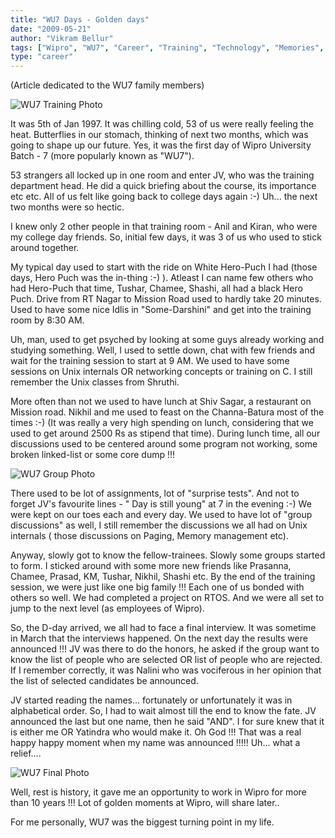 ```yaml
---
title: "WU7 Days - Golden days"
date: "2009-05-21"
author: "Vikram Bellur"
tags: ["Wipro", "WU7", "Career", "Training", "Technology", "Memories", "Colleagues"]
type: "career"
---
```


(Article dedicated to the WU7 family members)

![WU7 Training Photo](https://blogger.googleusercontent.com/img/b/R29vZ2xl/AVvXsEgvO2TEVHIKTrbSxfZBlWzcigy89plrA-IAjAZpBGELkvDTPmqwprRMHWv_solVX7LPE8yJ-lsNksQT0et9JkHxcRlqiIrruUhCPoYSqeKghzgHeI_gCTSEhpjgVn5op_Le9gyjvRavF_Vr/s1600-h/scan0004.jpg)

It was 5th of Jan 1997. It was chilling cold, 53 of us were really feeling the heat. Butterflies in our stomach, thinking of next two months, which was going to shape up our future. Yes, it was the first day of Wipro University Batch - 7 (more popularly known as "WU7").

53 strangers all locked up in one room and enter JV, who was the training department head. He did a quick briefing about the course, its importance etc etc. All of us felt like going back to college days again :-) Uh... the next two months were so hectic.

I knew only 2 other people in that training room - Anil and Kiran, who were my college day friends. So, initial few days, it was 3 of us who used to stick around together.

My typical day used to start with the ride on White Hero-Puch I had (those days, Hero Puch was the in-thing :-) ). Atleast I can name few others who had Hero-Puch that time, Tushar, Chamee, Shashi, all had a black Hero Puch. Drive from RT Nagar to Mission Road used to hardly take 20 minutes. Used to have some nice Idlis in "Some-Darshini" and get into the training room by 8:30 AM.

Uh, man, used to get psyched by looking at some guys already working and studying something. Well, I used to settle down, chat with few friends and wait for the training session to start at 9 AM. We used to have some sessions on Unix internals OR networking concepts or training on C. I still remember the Unix classes from Shruthi.

More often than not we used to have lunch at Shiv Sagar, a restaurant on Mission road. Nikhil and me used to feast on the Channa-Batura most of the times :-) (It was really a very high spending on lunch, considering that we used to get around 2500 Rs as stipend that time). During lunch time, all our discussions used to be centered around some program not working, some broken linked-list or some core dump !!!

![WU7 Group Photo](https://blogger.googleusercontent.com/img/b/R29vZ2xl/AVvXsEiK_XnNGep_berskr_ioJ4RPUiSnxPMrR-M-EPDDLWuJClV5ZDRdHhGtLw1UepEcKP7JPfTd7Jr0DG9-ect5manmFIUEYyhT4FVUYhL4pQmA734KUB4m4BgclcFelOxbgDBkgU2VjtBrzn3/s1600-h/scan0002.jpg)

There used to be lot of assignments, lot of "surprise tests". And not to forget JV's favourite lines - " Day is still young" at 7 in the evening :-) We were kept on our toes each and every day. We used to have lot of "group discussions" as well, I still remember the discussions we all had on Unix internals ( those discussions on Paging, Memory management etc).

Anyway, slowly got to know the fellow-trainees. Slowly some groups started to form. I sticked around with some more new friends like Prasanna, Chamee, Prasad, KM, Tushar, Nikhil, Shashi etc. By the end of the training session, we were just like one big family !!! Each one of us bonded with others so well. We had completed a project on RTOS. And we were all set to jump to the next level (as employees of Wipro).

So, the D-day arrived, we all had to face a final interview. It was sometime in March that the interviews happened. On the next day the results were announced !!! JV was there to do the honors, he asked if the group want to know the list of people who are selected OR list of people who are rejected. If I remember correctly, it was Nalini who was vociferous in her opinion that the list of selected candidates be announced.

JV started reading the names... fortunately or unfortunately it was in alphabetical order. So, I had to wait almost till the end to know the fate. JV announced the last but one name, then he said "AND". I for sure knew that it is either me OR Yatindra who would make it. Oh God !!! That was a real happy happy moment when my name was announced !!!!! Uh... what a relief....

![WU7 Final Photo](https://blogger.googleusercontent.com/img/b/R29vZ2xl/AVvXsEgvO2TEVHIKTrbSxfZBlWzcigy89plrA-IAjAZpBGELkvDTPmqwprRMHWv_solVX7LPE8yJ-lsNksQT0et9JkHxcRlqiIrruUhCPoYSqeKghzgHeI_gCTSEhpjgVn5op_Le9gyjvRavF_Vr/s1600-h/scan0004.jpg)

Well, rest is history, it gave me an opportunity to work in Wipro for more than 10 years !!! Lot of golden moments at Wipro, will share later..

For me personally, WU7 was the biggest turning point in my life.
